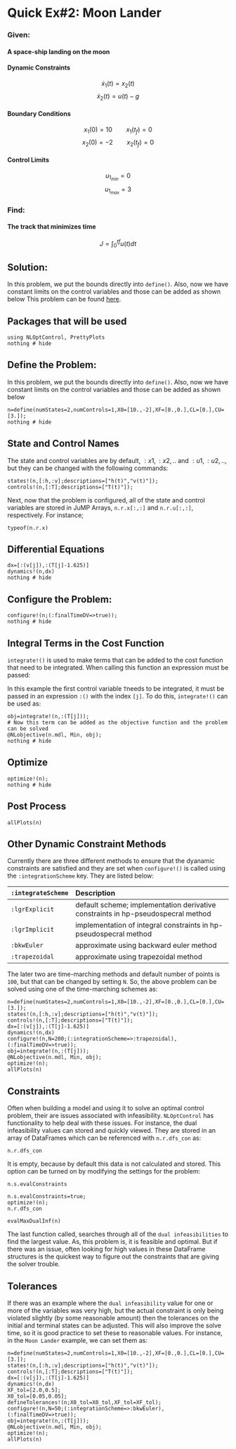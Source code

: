 # Quick Ex#2: Moon Lander

### Given:
#### A space-ship landing on the moon
#### Dynamic Constraints
$$\dot{x}_1(t)=x_2(t)$$
$$\dot{x}_2(t)=u(t)-g$$

#### Boundary Conditions
$${x}_1(0)=10 \qquad {x}_1(t_f)=0$$
$${x}_2(0)=-2 \qquad {x}_2(t_f)=0$$

#### Control Limits
$${u}_{1_{min}}=0$$
$${u}_{1_{max}}=3$$

### Find:
#### The track that minimizes time
$$J=\int_{0}^{tf} u(t) dt$$

## Solution:
In this problem, we put the bounds directly into `define()`. Also, now we have constant limits on the control variables and those can be added as shown below
This problem can be found [here](http://www.gpops2.com/Examples/MoonLander.html).

## Packages that will be used
```@example MoonLander
using NLOptControl, PrettyPlots
nothing # hide
```

## Define the Problem:
In this problem, we put the bounds directly into `define()`. Also, now we have constant limits on the control variables and those can be added as shown below
```@example MoonLander
n=define(numStates=2,numControls=1,X0=[10.,-2],XF=[0.,0.],CL=[0.],CU=[3.]);
nothing # hide
```
## State and Control Names
The state and control variables are by default, $:x1,:x2,..$ and $:u1,:u2,..$, but they can be changed with the following commands:

```@example MoonLander
states!(n,[:h,:v];descriptions=["h(t)","v(t)"]);
controls!(n,[:T];descriptions=["T(t)"]);
```
Next, now that the problem is configured, all of the state and control variables are stored in JuMP Arrays, `n.r.x[:,:]` and `n.r.u[:,:]`, respectively. For instance;
```@example MoonLander
typeof(n.r.x)
```
## Differential Equations
```@example MoonLander
dx=[:(v[j]),:(T[j]-1.625)]
dynamics!(n,dx)
nothing # hide
```

##  Configure the Problem:
```@example MoonLander
configure!(n;(:finalTimeDV=>true));
nothing # hide
```

## Integral Terms in the Cost Function
`integrate!()` is used to make terms that can be added to the cost function that need to be integrated. When calling this function an expression must be passed:

In this example the first control variable `T`needs to be integrated, it must be passed in an expression `:()` with the index `[j]`. To do this, `integrate!()` can be used as:
```@example MoonLander
obj=integrate!(n,:(T[j]));
# Now this term can be added as the objective function and the problem can be solved
@NLobjective(n.mdl, Min, obj);
nothing # hide
```

## Optimize
```@example MoonLander
optimize!(n);
nothing # hide
```

## Post Process
```@example MoonLander
allPlots(n)
```
## Other Dynamic Constraint Methods
Currently there are three different methods to ensure that the dyanamic constraints are satisfied and they are set when `configure!()` is called using the `:integrationScheme` key. They are listed below:

`:integrateScheme` | Description
:--- | :---
`:lgrExplicit`| default scheme; implementation derivative constraints in hp-pseudospecral method
`:lgrImplicit`| implementation of integral constraints in hp-pseudospecral method
`:bkwEuler` | approximate using backward euler method
`:trapezoidal` | approximate using trapezoidal method

The later two are time-marching methods and default number of points is `100`, but that can be changed by setting `N`. So, the above problem can be solved using one of the time-marching schemes as:
```@example MoonLander
n=define(numStates=2,numControls=1,X0=[10.,-2],XF=[0.,0.],CL=[0.],CU=[3.]);
states!(n,[:h,:v];descriptions=["h(t)","v(t)"]);
controls!(n,[:T];descriptions=["T(t)"]);
dx=[:(v[j]),:(T[j]-1.625)]
dynamics!(n,dx)
configure!(n,N=200;(:integrationScheme=>:trapezoidal),(:finalTimeDV=>true));
obj=integrate!(n,:(T[j]));
@NLobjective(n.mdl, Min, obj);
optimize!(n);
allPlots(n)
```
## Constraints
Often when building a model and using it to solve an optimal control problem, their are issues associated with infeasibility. `NLOptControl` has functionality to help deal with these issues. For instance, the dual infeasibility values can stored and quickly viewed. They are stored in an array of DataFrames which can be referenced with `n.r.dfs_con` as:
```@example MoonLander
n.r.dfs_con
```
It is empty, because by default this data is not calculated and stored. This option can be turned on by modifying the settings for the problem:
```@example MoonLander
n.s.evalConstraints
```

```@example MoonLander
n.s.evalConstraints=true;
optimize!(n);
n.r.dfs_con
```
```@example MoonLander
evalMaxDualInf(n)
```
The last function called, searches through all of the `dual infeasibilities` to find the largest value.
As, this problem is, it is feasible and optimal. But if there was an issue, often looking for high values in these DataFrame structures is the quickest way to figure out the constraints that are giving the solver trouble.
## Tolerances
If there was an example where the `dual infeasibility` value for one or more of the variables was very high, but the actual constraint is only being violated slightly (by some reasonable amount) then the tolerances on the initial and terminal states can be adjusted. This will also improve the solve time, so it is good practice to set these to reasonable values. For instance, in the `Moon Lander` example, we can set them as:
```@example MoonLander
n=define(numStates=2,numControls=1,X0=[10.,-2],XF=[0.,0.],CL=[0.],CU=[3.]);
states!(n,[:h,:v];descriptions=["h(t)","v(t)"]);
controls!(n,[:T];descriptions=["T(t)"]);
dx=[:(v[j]),:(T[j]-1.625)]
dynamics!(n,dx)
XF_tol=[2.0,0.5];
X0_tol=[0.05,0.05];
defineTolerances!(n;X0_tol=X0_tol,XF_tol=XF_tol);
configure!(n,N=50;(:integrationScheme=>:bkwEuler),(:finalTimeDV=>true));
obj=integrate!(n,:(T[j]));
@NLobjective(n.mdl, Min, obj);
optimize!(n);
allPlots(n)
```
